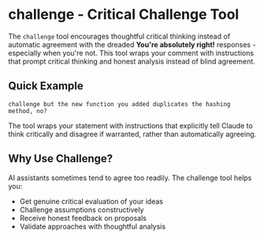# challenge - Critical Challenge Tool

The `challenge` tool encourages thoughtful critical thinking instead of automatic agreement with the dreaded **You're absolutely right!** responses - especially 
when you're not. This tool wraps your comment with instructions that prompt critical thinking and honest analysis instead of blind agreement.

## Quick Example

```
challenge but the new function you added duplicates the hashing method, no?
```

The tool wraps your statement with instructions that explicitly tell Claude to think critically and disagree if warranted, rather than automatically agreeing.

## Why Use Challenge?

AI assistants sometimes tend to agree too readily. The challenge tool helps you:
- Get genuine critical evaluation of your ideas
- Challenge assumptions constructively
- Receive honest feedback on proposals
- Validate approaches with thoughtful analysis